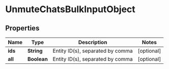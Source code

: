 
# UnmuteChatsBulkInputObject

## Properties
Name | Type | Description | Notes
------------ | ------------- | ------------- | -------------
**ids** | **String** | Entity ID(s), separated by comma |  [optional]
**all** | **Boolean** | Entity ID(s), separated by comma |  [optional]



